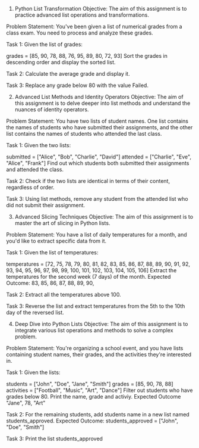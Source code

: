1. Python List Transformation
Objective:
The aim of this assignment is to practice advanced list operations and transformations.

Problem Statement:
You've been given a list of numerical grades from a class exam. You need to process and analyze these grades.

Task 1: Given the list of grades:

grades = [85, 90, 78, 88, 76, 95, 89, 80, 72, 93]
Sort the grades in descending order and display the sorted list.

Task 2: Calculate the average grade and display it.

Task 3: Replace any grade below 80 with the value Failed.

2. Advanced List Methods and Identity Operators
Objective:
The aim of this assignment is to delve deeper into list methods and understand the nuances of identity operators.

Problem Statement:
You have two lists of student names. One list contains the names of students who have submitted their assignments, and the other list contains the names of students who attended the last class.

Task 1: Given the two lists:

submitted = ["Alice", "Bob", "Charlie", "David"]
attended = ["Charlie", "Eve", "Alice", "Frank"]
Find out which students both submitted their assignments and attended the class.

Task 2: Check if the two lists are identical in terms of their content, regardless of order.

Task 3: Using list methods, remove any student from the attended list who did not submit their assignment.

3. Advanced Slicing Techniques
Objective:
The aim of this assignment is to master the art of slicing in Python lists.

Problem Statement:
You have a list of daily temperatures for a month, and you'd like to extract specific data from it.

Task 1: Given the list of temperatures:

temperatures = [72, 75, 78, 79, 80, 81, 82, 83, 85, 86, 87, 88, 89, 90, 91, 92, 93, 94, 95, 96, 97, 98, 99, 100, 101, 102, 103, 104, 105, 106]
Extract the temperatures for the second week (7 days) of the month. Expected Outcome: 83, 85, 86, 87, 88, 89, 90,

Task 2: Extract all the temperatures above 100.

Task 3: Reverse the list and extract temperatures from the 5th to the 10th day of the reversed list.

4. Deep Dive into Python Lists
Objective:
The aim of this assignment is to integrate various list operations and methods to solve a complex problem.

Problem Statement:
You're organizing a school event, and you have lists containing student names, their grades, and the activities they're interested in.

Task 1: Given the lists:

students = ["John", "Doe", "Jane", "Smith"]
grades = [85, 90, 78, 88]
activities = ["Football", "Music", "Art", "Dance"]
Filter out students who have grades below 80. Print the name, grade and activiy. Expected Outcome "Jane", 78, "Art"

Task 2: For the remaining students, add students name in a new list named students_approved. Expected Outcome: students_approved = ["John", "Doe", "Smith"]

Task 3: Print the list students_approved